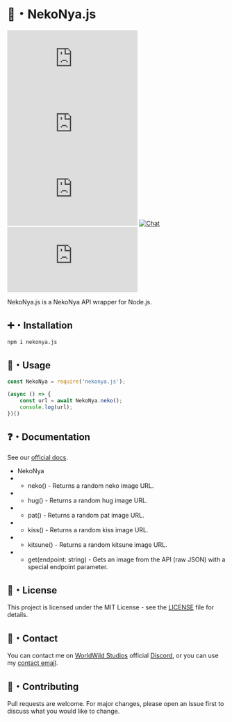 # 🌿・NekoNya.js
[![version](https://img.shields.io/npm/v/nekonya.js?style=flat-square)](https://www.npmjs.com/package/nekonya.js)
[![downloads](https://img.shields.io/npm/dt/nekonya.js?style=flat-square)](https://www.npmjs.com/package/nekonya.js)
[![License](https://img.shields.io/github/license/NekoNyaDevs/nekonya.js?style=flat-square)](https://github.com/NekoNyaDevs/nekonya.js/blob/main/LICENSE)
[![Chat](https://img.shields.io/discord/919240056408014910?style=flat-square)](https://discord.gg/trAQZB67)
[![Dependents](https://img.shields.io/librariesio/dependents/npm/nekonya.js?style=flat-square)](https://www.npmjs.com/package/nekonya.js)

NekoNya.js is a NekoNya API wrapper for Node.js.

## ➕・Installation

```bash
npm i nekonya.js
```

## 📝・Usage

```js
const NekoNya = require('nekonya.js');

(async () => {
    const url = await NekoNya.neko();
    console.log(url);
})()
```

## ❓・Documentation
See our [official docs](https://docs.classy.works/nekonya.js-docs).
- NekoNya
- - neko() - Returns a random neko image URL.
- - hug() - Returns a random hug image URL.
- - pat() - Returns a random pat image URL.
- - kiss() - Returns a random kiss image URL.
- - kitsune() - Returns a random kitsune image URL.
- - get(endpoint: string) - Gets an image from the API (raw JSON) with a special endpoint parameter.

## 📜・License

This project is licensed under the MIT License - see the [LICENSE](LICENSE) file for details.

## 📧・Contact

You can contact me on [WorldWild Studios](https://worldwild.studio) official [Discord](https://discord.gg/Vh4bnWP5tc), or you can use my [contact email](mailto:contact@classy.works).

## 👥・Contributing

Pull requests are welcome. For major changes, please open an issue first to discuss what you would like to change.